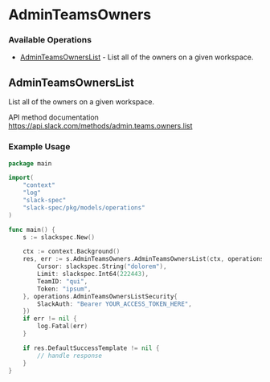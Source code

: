 # AdminTeamsOwners

### Available Operations

* [AdminTeamsOwnersList](#adminteamsownerslist) - List all of the owners on a given workspace.

## AdminTeamsOwnersList

List all of the owners on a given workspace.

API method documentation
<https://api.slack.com/methods/admin.teams.owners.list>

### Example Usage

```go
package main

import(
	"context"
	"log"
	"slack-spec"
	"slack-spec/pkg/models/operations"
)

func main() {
    s := slackspec.New()

    ctx := context.Background()
    res, err := s.AdminTeamsOwners.AdminTeamsOwnersList(ctx, operations.AdminTeamsOwnersListRequest{
        Cursor: slackspec.String("dolorem"),
        Limit: slackspec.Int64(222443),
        TeamID: "qui",
        Token: "ipsum",
    }, operations.AdminTeamsOwnersListSecurity{
        SlackAuth: "Bearer YOUR_ACCESS_TOKEN_HERE",
    })
    if err != nil {
        log.Fatal(err)
    }

    if res.DefaultSuccessTemplate != nil {
        // handle response
    }
}
```
